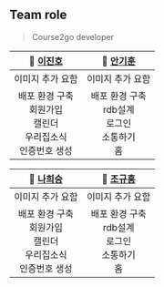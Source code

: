 
## Team role
  
> Course2go developer 

| **🙋 [이진호](https://github.com/dk-master)** | **🙋‍ [안기훈](https://github.com/)** |
| :---: |:---:|
| 이미지 추가 요함 | 이미지 추가 요함 |
| 배포 환경 구축 <br /> 회원가입 <br /> 캘린더 <br /> 우리집소식  <br /> 인증번호 생성 <br />| 배포 환경 구축 <br /> rdb설계 <br /> 로그인 <br /> 소통하기 <br /> 홈 |

| **🙋 [나희승](https://github.com/sjsjsjghkdwp)** | **🙋‍ [조규홍](https://github.com/)** |
| :---: |:---:|
| 이미지 추가 요함 | 이미지 추가 요함 |
| 배포 환경 구축 <br /> 회원가입 <br /> 캘린더 <br /> 우리집소식  <br /> 인증번호 생성 <br />| 배포 환경 구축 <br /> rdb설계 <br /> 로그인 <br /> 소통하기 <br /> 홈 |

